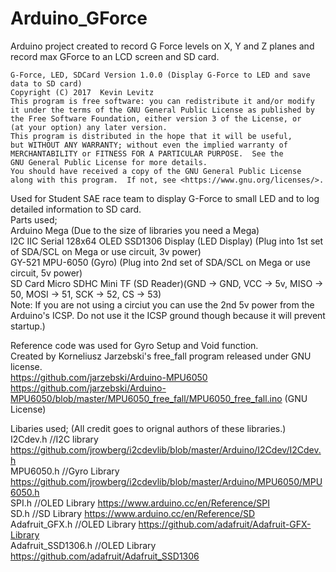 # Arduino_GForce
Arduino project created to record G Force levels on X, Y and Z planes and record max GForce to an LCD screen and SD  card.

    G-Force, LED, SDCard Version 1.0.0 (Display G-Force to LED and save data to SD card)
    Copyright (C) 2017  Kevin Levitz
    This program is free software: you can redistribute it and/or modify
    it under the terms of the GNU General Public License as published by
    the Free Software Foundation, either version 3 of the License, or
    (at your option) any later version.
    This program is distributed in the hope that it will be useful,
    but WITHOUT ANY WARRANTY; without even the implied warranty of
    MERCHANTABILITY or FITNESS FOR A PARTICULAR PURPOSE.  See the
    GNU General Public License for more details.
    You should have received a copy of the GNU General Public License
    along with this program.  If not, see <https://www.gnu.org/licenses/>.
    
Used for Student SAE race team to display G-Force to small LED and to log detailed information to SD card.  
Parts used;  
Arduino Mega (Due to the size of libraries you need a Mega)  
I2C IIC Serial 128x64 OLED SSD1306 Display (LED Display) (Plug into 1st set of SDA/SCL on Mega or use circuit, 3v power)  
GY-521 MPU-6050 (Gyro) (Plug into 2nd set of SDA/SCL on Mega or use circuit, 5v power)  
SD Card Micro SDHC Mini TF (SD Reader)(GND -> GND, VCC -> 5v, MISO -> 50, MOSI -> 51, SCK -> 52, CS -> 53)  
Note: If you are not using a circiut you can use the 2nd 5v power from the Arduino's ICSP. Do not use it the ICSP ground though because it will prevent startup.)  
  
Reference code was used for Gyro Setup and Void function.  
Created by Korneliusz Jarzebski's free_fall program released under GNU license.  
https://github.com/jarzebski/Arduino-MPU6050  
https://github.com/jarzebski/Arduino-MPU6050/blob/master/MPU6050_free_fall/MPU6050_free_fall.ino (GNU License)  
  
Libaries used; (All credit goes to orignal authors of these libraries.)  
I2Cdev.h //I2C library https://github.com/jrowberg/i2cdevlib/blob/master/Arduino/I2Cdev/I2Cdev.h   
MPU6050.h //Gyro Library https://github.com/jrowberg/i2cdevlib/blob/master/Arduino/MPU6050/MPU6050.h  
SPI.h //OLED Library https://www.arduino.cc/en/Reference/SPI  
SD.h //SD Library https://www.arduino.cc/en/Reference/SD  
Adafruit_GFX.h //OLED Library https://github.com/adafruit/Adafruit-GFX-Library  
Adafruit_SSD1306.h //OLED Library https://github.com/adafruit/Adafruit_SSD1306  
